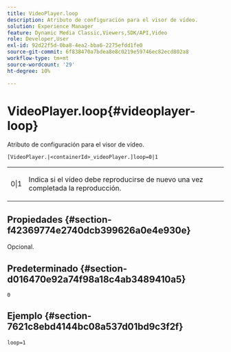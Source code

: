 ```yaml
---
title: VideoPlayer.loop
description: Atributo de configuración para el visor de vídeo.
solution: Experience Manager
feature: Dynamic Media Classic,Viewers,SDK/API,Video
role: Developer,User
exl-id: 92d22f5d-0ba8-4ea2-bba6-2275efdd1fe0
source-git-commit: 6f838470a7bdea8e8c0219e59746ec82ecd802a8
workflow-type: tm+mt
source-wordcount: '29'
ht-degree: 10%

---
```


# VideoPlayer.loop{#videoplayer-loop}

Atributo de configuración para el visor de vídeo.

`[VideoPlayer.|<containerId>_videoPlayer.]loop=0|1`

<table id="table_C616483932C2482CA9794DDD7313FD7C"> 
 <tbody> 
  <tr> 
   <td colname="col1"> <p> <span class="codeph"> 0|1 </span> </p> </td> 
   <td colname="col2"> <p> Indica si el vídeo debe reproducirse de nuevo una vez completada la reproducción. </p> </td> 
  </tr> 
 </tbody> 
</table>

## Propiedades {#section-f42369774e2740dcb399626a0e4e930e}

Opcional.

## Predeterminado {#section-d016470e92a74f98a18c4ab3489410a5}

`0`

## Ejemplo {#section-7621c8ebd4144bc08a537d01bd9c3f2f}

```
loop=1
```
